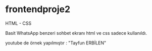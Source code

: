 # frontendproje2
HTML - CSS 

Basit WhatsApp benzeri sohbet ekranı html ve css sadece kullanıldı.


youtube de örnek yapılmıştır : "Tayfun ERBİLEN"

